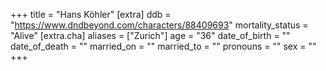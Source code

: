 +++
title = "Hans Köhler"
[extra]
ddb = "https://www.dndbeyond.com/characters/88409693"
mortality_status = "Alive"
[extra.cha]
aliases = ["Zurich"]
age = "36"
date_of_birth = ""
date_of_death = ""
married_on = ""
married_to = ""
pronouns = ""
sex = ""
+++

